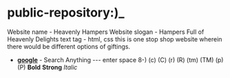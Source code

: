 # public-repository:)_

Website name - Heavenly Hampers
Website slogan - Hampers Full of Heavenly Delights
text tag - html, css
this is one stop shop website wherein there would be different options of giftings.
- __[google](www.google.com)__ - Search Anything
--- enter space
8-)
(c) (C) (r) (R) (tm) (TM) (p) (P)
**Bold**
__Strong__
*Italic*